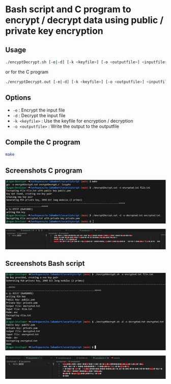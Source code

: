 # Bash script and C program to encrypt / decrypt data using public / private key encryption

## Usage

```bash
./encyptDecrypt.sh [-e|-d] [-k <keyfile>] [-o <outputfile>] <inputfile>
```

or for the C program

```bash
./encryptDecrypt.out [-e|-d] [-k <keyfile>] [-o <outputfile>] <inputfile>
```

## Options

- `-e` : Encrypt the input file
- `-d` : Decrypt the input file
- `-k <keyfile>` : Use the keyfile for encryption / decryption
- `-o <outputfile>` : Write the output to the outputfile

## Compile the C program

```bash
make
```

## Screenshots C program

![Execution](screenshots/execution_c.png)

![files](screenshots/files_c.png)

## Screenshots Bash script

![Execution](screenshots/execution_bash.png)

![files](screenshots/files_bash.png)
